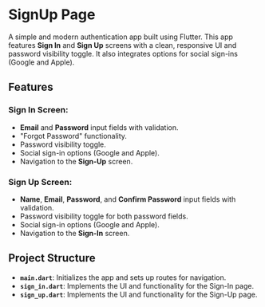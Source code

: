 # SignUp Page

A simple and modern authentication app built using Flutter. This app features **Sign In** and **Sign Up** screens with a clean, responsive UI and password visibility toggle. It also integrates options for social sign-ins (Google and Apple).

## Features

### Sign In Screen:
- **Email** and **Password** input fields with validation.
- "Forgot Password" functionality.
- Password visibility toggle.
- Social sign-in options (Google and Apple).
- Navigation to the **Sign-Up** screen.

### Sign Up Screen:
- **Name**, **Email**, **Password**, and **Confirm Password** input fields with validation.
- Password visibility toggle for both password fields.
- Social sign-in options (Google and Apple).
- Navigation to the **Sign-In** screen.

## Project Structure
- **`main.dart`**: Initializes the app and sets up routes for navigation.
- **`sign_in.dart`**: Implements the UI and functionality for the Sign-In page.
- **`sign_up.dart`**: Implements the UI and functionality for the Sign-Up page.

